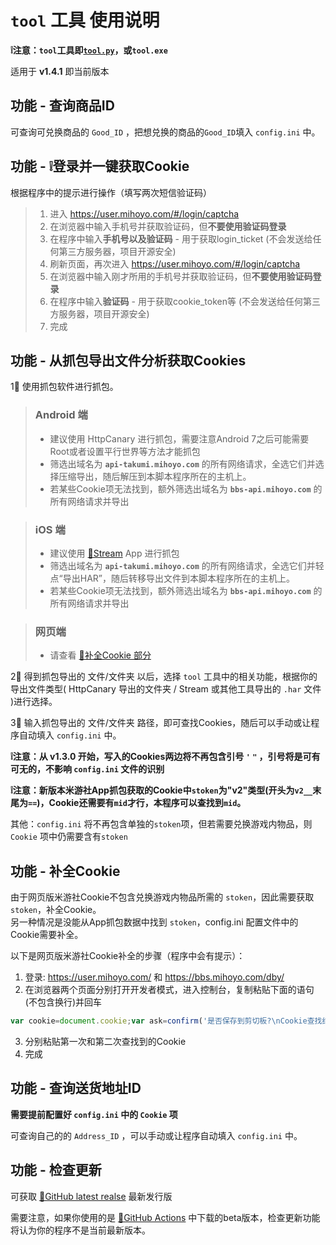 # `tool` 工具 使用说明
**❕注意：`tool`工具即[`tool.py`](/tool.py)，或`tool.exe`**

适用于 **v1.4.1** 即当前版本


## 功能 - 查询商品ID
可查询可兑换商品的 `Good_ID` ，把想兑换的商品的`Good_ID`填入 `config.ini` 中。

## 功能 - ❕登录并一键获取Cookie
根据程序中的提示进行操作（填写两次短信验证码）
> 1. 进入 https://user.mihoyo.com/#/login/captcha
> 2. 在浏览器中输入手机号并获取验证码，但**不要使用验证码登录**
> 3. 在程序中输入**手机号以及验证码** - 用于获取login_ticket (不会发送给任何第三方服务器，项目开源安全)
> 4. 刷新页面，再次进入 https://user.mihoyo.com/#/login/captcha
> 5. 在浏览器中输入刚才所用的手机号并获取验证码，但**不要使用验证码登录**
> 6. 在程序中输入**验证码** - 用于获取cookie_token等 (不会发送给任何第三方服务器，项目开源安全)
> 7. 完成


## 功能 - 从抓包导出文件分析获取Cookies
1⃣️ 使用抓包软件进行抓包。

> ### Android 端
> - 建议使用 HttpCanary 进行抓包，需要注意Android 7之后可能需要Root或者设置平行世界等方法才能抓包
> - 筛选出域名为 **`api-takumi.mihoyo.com`** 的所有网络请求，全选它们并选择压缩导出，随后解压到本脚本程序所在的主机上。
> - 若某些Cookie项无法找到，额外筛选出域名为 **`bbs-api.mihoyo.com`** 的所有网络请求并导出

> ### iOS 端
> - 建议使用 [🔗Stream](https://apps.apple.com/cn/app/stream/id1312141691) App 进行抓包
> - 筛选出域名为 **`api-takumi.mihoyo.com`** 的所有网络请求，全选它们并轻点“导出HAR”，随后转移导出文件到本脚本程序所在的主机上。
> - 若某些Cookie项无法找到，额外筛选出域名为 **`bbs-api.mihoyo.com`** 的所有网络请求并导出

> ### 网页端
> - 请查看 [📃补全Cookie 部分](#功能---补全cookie)

2⃣️ 得到抓包导出的 文件/文件夹 以后，选择 `tool` 工具中的相关功能，根据你的导出文件类型( HttpCanary 导出的文件夹 / Stream 或其他工具导出的 `.har` 文件 )进行选择。

3⃣️ 输入抓包导出的 文件/文件夹 路径，即可查找Cookies，随后可以手动或让程序自动填入 `config.ini` 中。

**❕注意：从 v1.3.0 开始，写入的Cookies两边将不再包含引号 `'` `"` ，引号将是可有可无的，不影响 `config.ini` 文件的识别**

**❕注意：新版本米游社App抓包获取的Cookie中`stoken`为"v2"类型(开头为`v2__`末尾为`==`)，Cookie还需要有`mid`才行，本程序可以查找到`mid`。**

其他：`config.ini` 将不再包含单独的`stoken`项，但若需要兑换游戏内物品，则 `Cookie` 项中仍需要含有`stoken`


## 功能 - 补全Cookie
由于网页版米游社Cookie不包含兑换游戏内物品所需的 `stoken`，因此需要获取 `stoken`，补全Cookie。  
另一种情况是没能从App抓包数据中找到 `stoken`，config.ini 配置文件中的Cookie需要补全。

以下是网页版米游社Cookie补全的步骤（程序中会有提示）：
1. 登录: https://user.mihoyo.com/ 和 https://bbs.mihoyo.com/dby/  
2. 在浏览器两个页面分别打开开发者模式，进入控制台，复制粘贴下面的语句(不包含换行)并回车
```javascript
var cookie=document.cookie;var ask=confirm('是否保存到剪切板?\nCookie查找结果：'+cookie);if(ask==true){copy(cookie);msg=cookie}else{msg='Cancel'}
```
3. 分别粘贴第一次和第二次查找到的Cookie
4. 完成


## 功能 - 查询送货地址ID
**需要提前配置好 `config.ini` 中的 `Cookie` 项**

可查询自己的的 `Address_ID` ，可以手动或让程序自动填入 `config.ini` 中。


## 功能 - 检查更新
可获取 [🔗GitHub latest realse](https://github.com/Ljzd-PRO/Mys_Goods_Tool/releases/latest) 最新发行版

需要注意，如果你使用的是 [🔗GitHub Actions](https://github.com/Ljzd-PRO/Mys_Goods_Tool/actions) 中下载的beta版本，检查更新功能将认为你的程序不是当前最新版本。
